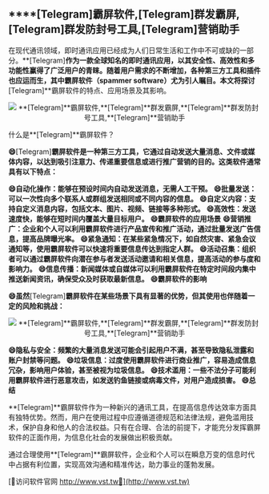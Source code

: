 ## ****[Telegram]**霸屏软件,**[Telegram]**群发霸屏,**[Telegram]**群发防封号工具,**[Telegram]**营销助手**

在现代通讯领域，即时通讯应用已经成为人们日常生活和工作中不可或缺的一部分。**[Telegram]**作为一款全球知名的即时通讯应用，以其安全性、高效性和多功能性赢得了广泛用户的青睐。随着用户需求的不断增加，各种第三方工具和插件也应运而生，其中霸屏软件（spammer software）尤为引人瞩目。本文将探讨**[Telegram]**霸屏软件的特点、应用场景及其影响。

 <center><img src="https://vst.tw/MP4/tuiguang/png/8.png" alt="**[Telegram]**霸屏软件,**[Telegram]**群发霸屏,**[Telegram]**群发防封号工具,**[Telegram]**营销助手"></center>

什么是**[Telegram]**霸屏软件？

**😄**[Telegram]**霸屏软件是一种第三方工具，它通过自动发送大量消息、文件或媒体内容，以达到吸引注意力、传递重要信息或进行推广营销的目的。这类软件通常具有以下特点：**

**😄自动化操作：能够在预设时间内自动发送消息，无需人工干预。**
**😄批量发送：可以一次性向多个联系人或群组发送相同或不同内容的信息。**
**😄自定义内容：支持自定义消息内容，包括文本、图片、视频、链接等多种形式。**
**😄高效性：发送速度快，能够在短时间内覆盖大量目标用户。**
**😄霸屏软件的应用场景**
**😄营销推广：企业和个人可以利用霸屏软件进行产品宣传和推广活动，通过批量发送广告信息，提高品牌曝光率。**
**😄紧急通知：在某些紧急情况下，如自然灾害、紧急会议通知等，使用霸屏软件可以快速将重要信息传达到指定人群。**
**😄活动召集：组织者可以通过霸屏软件向潜在参与者发送活动邀请和相关信息，提高活动的参与度和影响力。**
**😄信息传播：新闻媒体或自媒体可以利用霸屏软件在特定时间段内集中推送新闻资讯，确保受众及时获取最新信息。**
**😄霸屏软件的影响**

**😄虽然**[Telegram]**霸屏软件在某些场景下具有显著的优势，但其使用也伴随着一定的风险和挑战：**

 <center><img src="https://vst.tw/MP4/tuiguang/png/5.png" alt="**[Telegram]**霸屏软件,**[Telegram]**群发霸屏,**[Telegram]**群发防封号工具,**[Telegram]**营销助手"></center>

**😄隐私与安全：频繁的大量消息发送可能会引起用户不满，甚至导致隐私泄露和账户封禁等问题。**
**😄垃圾信息：过度使用霸屏软件进行商业推广，容易造成信息冗杂，影响用户体验，甚至被视为垃圾信息。**
**😄技术滥用：一些不法分子可能利用霸屏软件进行恶意攻击，如发送钓鱼链接或病毒文件，对用户造成损害。**
**😄总结**

**[Telegram]**霸屏软件作为一种新兴的通讯工具，在提高信息传达效率方面具有独特优势。然而，用户在使用过程中应遵循道德规范和法律法规，避免滥用技术，保护自身和他人的合法权益。只有在合理、合法的前提下，才能充分发挥霸屏软件的正面作用，为信息化社会的发展做出积极贡献。

通过合理使用**[Telegram]**霸屏软件，企业和个人可以在瞬息万变的信息时代中占据有利位置，实现高效沟通和精准传达，助力事业的蓬勃发展。


[👻访问软件官网 http://www.vst.tw👻](http://www.vst.tw)
